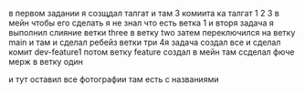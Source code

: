 в первом задании я созщдал талгат и там 3 комиита ка талгат 1 2 3 в мейн чтобы его сделать я не знал что есть ветка 1 и вторя задача я выполнил слияние ветки three в ветку two затем переключился на ветку main и там и сделал ребейз ветки три 4я задача создал все и сделал комит dev-feature1 потом ветку feature создал в мейн там ссделал фюче мерж в ветку один 

и тут оставил все фотографии там есть с названиями  


